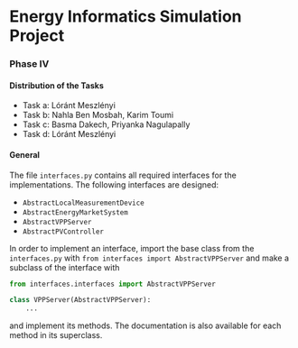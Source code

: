 # Energy Informatics Simulation Project
### Phase IV

#### Distribution of the Tasks
- Task a: Lóránt Meszlényi
- Task b: Nahla Ben Mosbah, Karim Toumi
- Task c: Basma Dakech, Priyanka Nagulapally
- Task d: Lóránt Meszlényi

#### General
The file `interfaces.py` contains all required interfaces for the implementations.
The following interfaces are designed:
- `AbstractLocalMeasurementDevice`
- `AbstractEnergyMarketSystem`
- `AbstractVPPServer`
- `AbstractPVController`

In order to implement an interface, import the base class from the `interfaces.py` with 
`from interfaces import AbstractVPPServer` and
make a subclass of the interface with
```python
from interfaces.interfaces import AbstractVPPServer

class VPPServer(AbstractVPPServer):
    ...
```
and implement its methods. The documentation is also available for each method in its superclass.